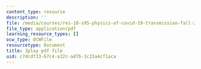 ```yaml
---
content_type: resource
description: ''
file: /media/courses/res-10-s95-physics-of-covid-19-transmission-fall-2020/c7dcdf3367c4a32cad7b1c15a4cf1aca_t4P_zSJbods.pdf
file_type: application/pdf
learning_resource_types: []
ocw_type: OCWFile
resourcetype: Document
title: 3play pdf file
uid: c7dcdf33-67c4-a32c-ad7b-1c15a4cf1aca
---
```

